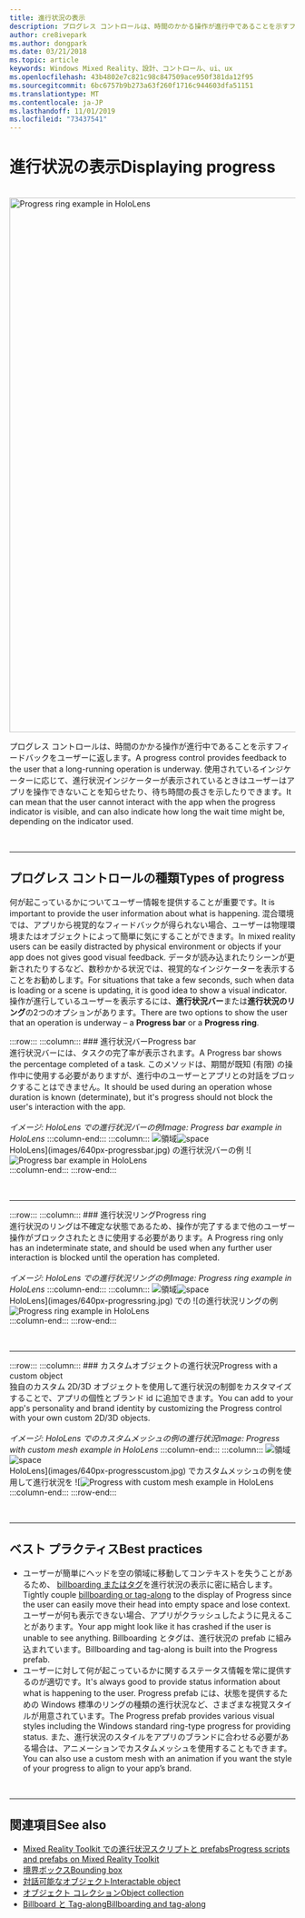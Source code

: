 ```yaml
---
title: 進行状況の表示
description: プログレス コントロールは、時間のかかる操作が進行中であることを示すフィードバックをユーザーに返します。
author: cre8ivepark
ms.author: dongpark
ms.date: 03/21/2018
ms.topic: article
keywords: Windows Mixed Reality、設計、コントロール、ui、ux
ms.openlocfilehash: 43b4802e7c821c98c847509ace950f381da12f95
ms.sourcegitcommit: 6bc6757b9b273a63f260f1716c944603dfa51151
ms.translationtype: MT
ms.contentlocale: ja-JP
ms.lasthandoff: 11/01/2019
ms.locfileid: "73437541"
---
```

# <a name="displaying-progress"></a><span data-ttu-id="145e9-104">進行状況の表示</span><span class="sxs-lookup"><span data-stu-id="145e9-104">Displaying progress</span></span>

<br>

<img src="images/HoloLens2_Loader.gif" alt="Progress ring example in HoloLens" width="940px">

<span data-ttu-id="145e9-105">プログレス コントロールは、時間のかかる操作が進行中であることを示すフィードバックをユーザーに返します。</span><span class="sxs-lookup"><span data-stu-id="145e9-105">A progress control provides feedback to the user that a long-running operation is underway.</span></span> <span data-ttu-id="145e9-106">使用されているインジケーターに応じて、進行状況インジケーターが表示されているときはユーザーはアプリを操作できないことを知らせたり、待ち時間の長さを示したりできます。</span><span class="sxs-lookup"><span data-stu-id="145e9-106">It can mean that the user cannot interact with the app when the progress indicator is visible, and can also indicate how long the wait time might be, depending on the indicator used.</span></span>

<br>

---

## <a name="types-of-progress"></a><span data-ttu-id="145e9-107">プログレス コントロールの種類</span><span class="sxs-lookup"><span data-stu-id="145e9-107">Types of progress</span></span>

<span data-ttu-id="145e9-108">何が起こっているかについてユーザー情報を提供することが重要です。</span><span class="sxs-lookup"><span data-stu-id="145e9-108">It is important to provide the user information about what is happening.</span></span> <span data-ttu-id="145e9-109">混合環境では、アプリから視覚的なフィードバックが得られない場合、ユーザーは物理環境またはオブジェクトによって簡単に気にすることができます。</span><span class="sxs-lookup"><span data-stu-id="145e9-109">In mixed reality users can be easily distracted by physical environment or objects if your app does not gives good visual feedback.</span></span> <span data-ttu-id="145e9-110">データが読み込まれたりシーンが更新されたりするなど、数秒かかる状況では、視覚的なインジケーターを表示することをお勧めします。</span><span class="sxs-lookup"><span data-stu-id="145e9-110">For situations that take a few seconds, such when data is loading or a scene is updating, it is good idea to show a visual indicator.</span></span> <span data-ttu-id="145e9-111">操作が進行しているユーザーを表示するには、**進行状況バー**または**進行状況のリング**の2つのオプションがあります。</span><span class="sxs-lookup"><span data-stu-id="145e9-111">There are two options to show the user that an operation is underway – a **Progress bar** or a **Progress ring**.</span></span>

:::row:::
    :::column:::
        ### <a name="progress-barbr"></a><span data-ttu-id="145e9-112">進行状況バー</span><span class="sxs-lookup"><span data-stu-id="145e9-112">Progress bar</span></span><br>
        <span data-ttu-id="145e9-113">進行状況バーには、タスクの完了率が表示されます。</span><span class="sxs-lookup"><span data-stu-id="145e9-113">A Progress bar shows the percentage completed of a task.</span></span> <span data-ttu-id="145e9-114">このメソッドは、期間が既知 (有限) の操作中に使用する必要がありますが、進行中のユーザーとアプリとの対話をブロックすることはできません。</span><span class="sxs-lookup"><span data-stu-id="145e9-114">It should be used during an operation whose duration is known (determinate), but it's progress should not block the user's interaction with the app.</span></span><br>
        <br>
        <span data-ttu-id="145e9-115">*イメージ: HoloLens での進行状況バーの例*</span><span class="sxs-lookup"><span data-stu-id="145e9-115">*Image: Progress bar example in HoloLens*</span></span>
    :::column-end:::
        :::column:::
        <span data-ttu-id="145e9-116">![領域](images/spacer-20x582.png)</span><span class="sxs-lookup"><span data-stu-id="145e9-116">![space](images/spacer-20x582.png)</span></span><br>
       <span data-ttu-id="145e9-117">HoloLens](images/640px-progressbar.jpg) の進行状況バーの例 ![</span><span class="sxs-lookup"><span data-stu-id="145e9-117">![Progress bar example in HoloLens](images/640px-progressbar.jpg)</span></span><br>
    :::column-end:::
:::row-end:::

<br>

---

:::row:::
    :::column:::
        ### <a name="progress-ringbr"></a><span data-ttu-id="145e9-118">進行状況リング</span><span class="sxs-lookup"><span data-stu-id="145e9-118">Progress ring</span></span><br>
        <span data-ttu-id="145e9-119">進行状況のリングは不確定な状態であるため、操作が完了するまで他のユーザー操作がブロックされたときに使用する必要があります。</span><span class="sxs-lookup"><span data-stu-id="145e9-119">A Progress ring only has an indeterminate state, and should be used when any further user interaction is blocked until the operation has completed.</span></span><br>
        <br>
        <span data-ttu-id="145e9-120">*イメージ: HoloLens での進行状況リングの例*</span><span class="sxs-lookup"><span data-stu-id="145e9-120">*Image: Progress ring example in HoloLens*</span></span>
    :::column-end:::
        :::column:::
        <span data-ttu-id="145e9-121">![領域](images/spacer-20x582.png)</span><span class="sxs-lookup"><span data-stu-id="145e9-121">![space](images/spacer-20x582.png)</span></span><br>
       <span data-ttu-id="145e9-122">HoloLens](images/640px-progressring.jpg) での ![の進行状況リングの例</span><span class="sxs-lookup"><span data-stu-id="145e9-122">![Progress ring example in HoloLens](images/640px-progressring.jpg)</span></span><br>
    :::column-end:::
:::row-end:::

<br>

---

:::row:::
    :::column:::
        ### <a name="progress-with-a-custom-objectbr"></a><span data-ttu-id="145e9-123">カスタムオブジェクトの進行状況</span><span class="sxs-lookup"><span data-stu-id="145e9-123">Progress with a custom object</span></span><br>
        <span data-ttu-id="145e9-124">独自のカスタム 2D/3D オブジェクトを使用して進行状況の制御をカスタマイズすることで、アプリの個性とブランド id に追加できます。</span><span class="sxs-lookup"><span data-stu-id="145e9-124">You can add to your app's personality and brand identity by customizing the Progress control with your own custom 2D/3D objects.</span></span><br>
        <br>
        <span data-ttu-id="145e9-125">*イメージ: HoloLens でのカスタムメッシュの例の進行状況*</span><span class="sxs-lookup"><span data-stu-id="145e9-125">*Image: Progress with custom mesh example in HoloLens*</span></span>
    :::column-end:::
        :::column:::
        <span data-ttu-id="145e9-126">![領域](images/spacer-20x582.png)</span><span class="sxs-lookup"><span data-stu-id="145e9-126">![space](images/spacer-20x582.png)</span></span><br>
       <span data-ttu-id="145e9-127">HoloLens](images/640px-progresscustom.jpg) でカスタムメッシュの例を使用して進行状況を ![</span><span class="sxs-lookup"><span data-stu-id="145e9-127">![Progress with custom mesh example in HoloLens](images/640px-progresscustom.jpg)</span></span><br>
    :::column-end:::
:::row-end:::

<br>

---

## <a name="best-practices"></a><span data-ttu-id="145e9-128">ベスト プラクティス</span><span class="sxs-lookup"><span data-stu-id="145e9-128">Best practices</span></span>
* <span data-ttu-id="145e9-129">ユーザーが簡単にヘッドを空の領域に移動してコンテキストを失うことがあるため、 [billboarding またはタグ](billboarding-and-tag-along.md)を進行状況の表示に密に結合します。</span><span class="sxs-lookup"><span data-stu-id="145e9-129">Tightly couple [billboarding or tag-along](billboarding-and-tag-along.md) to the display of Progress since the user can easily move their head into empty space and lose context.</span></span> <span data-ttu-id="145e9-130">ユーザーが何も表示できない場合、アプリがクラッシュしたように見えることがあります。</span><span class="sxs-lookup"><span data-stu-id="145e9-130">Your app might look like it has crashed if the user is unable to see anything.</span></span> <span data-ttu-id="145e9-131">Billboarding とタグは、進行状況の prefab に組み込まれています。</span><span class="sxs-lookup"><span data-stu-id="145e9-131">Billboarding and tag-along is built into the Progress prefab.</span></span>
* <span data-ttu-id="145e9-132">ユーザーに対して何が起こっているかに関するステータス情報を常に提供するのが適切です。</span><span class="sxs-lookup"><span data-stu-id="145e9-132">It's always good to provide status information about what is happening to the user.</span></span> <span data-ttu-id="145e9-133">Progress prefab には、状態を提供するための Windows 標準のリングの種類の進行状況など、さまざまな視覚スタイルが用意されています。</span><span class="sxs-lookup"><span data-stu-id="145e9-133">The Progress prefab provides various visual styles including the Windows standard ring-type progress for providing status.</span></span> <span data-ttu-id="145e9-134">また、進行状況のスタイルをアプリのブランドに合わせる必要がある場合は、アニメーションでカスタムメッシュを使用することもできます。</span><span class="sxs-lookup"><span data-stu-id="145e9-134">You can also use a custom mesh with an animation if you want the style of your progress to align to your app’s brand.</span></span>

<br>

---

## <a name="see-also"></a><span data-ttu-id="145e9-135">関連項目</span><span class="sxs-lookup"><span data-stu-id="145e9-135">See also</span></span>
* [<span data-ttu-id="145e9-136">Mixed Reality Toolkit での進行状況スクリプトと prefabs</span><span class="sxs-lookup"><span data-stu-id="145e9-136">Progress scripts and prefabs on Mixed Reality Toolkit</span></span>](https://github.com/microsoft/MixedRealityToolkit-Unity/tree/mrtk_development/Assets/MixedRealityToolkit.SDK/Features/UX/Prefabs/Loader)
* [<span data-ttu-id="145e9-137">境界ボックス</span><span class="sxs-lookup"><span data-stu-id="145e9-137">Bounding box</span></span>](app-bar-and-bounding-box.md)
* [<span data-ttu-id="145e9-138">対話可能なオブジェクト</span><span class="sxs-lookup"><span data-stu-id="145e9-138">Interactable object</span></span>](interactable-object.md)
* [<span data-ttu-id="145e9-139">オブジェクト コレクション</span><span class="sxs-lookup"><span data-stu-id="145e9-139">Object collection</span></span>](object-collection.md)
* [<span data-ttu-id="145e9-140">Billboard と Tag-along</span><span class="sxs-lookup"><span data-stu-id="145e9-140">Billboarding and tag-along</span></span>](billboarding-and-tag-along.md)
